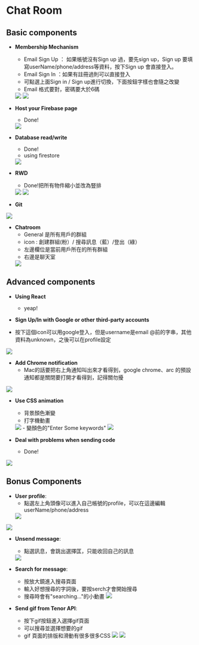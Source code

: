# Chat Room 
## Basic components

- **Membership Mechanism**
  - Email Sign Up ：
    如果帳號沒有Sign up 過，要先sign up，Sign up 要填寫userName/phone/address等資料，按下Sign up 會直接登入。
  - Email Sign In ：如果有註冊過則可以直接登入
  - 可點選上面Sign in / Sign up進行切換，下面按鈕字樣也會隨之改變
  - Email 格式要對，密碼要大於6碼
  
  <img src = "./RoomShot/Signin.png">
   <img src = "./RoomShot/Signup.png">

- **Host your Firebase page**
  - Done!
  <img src ="./RoomShot/Deploy.png">

- **Database read/write**
  - Done!
  - using firestore
  <img src = "./RoomShot/DataBase.png">

- **RWD**
  - Done!把所有物件縮小並改為豎排
  <img src = "./RoomShot/RWD_big.png">
  <img src = "./RoomShot/RWD_small.png">

- **Git**
<img src ="./RoomShot/Git.png">


- **Chatroom**
  - General 是所有用戶的群組
  - icon : 創建群組(粉）/ 搜尋訊息（藍）/登出（綠）
  - 左邊欄位是當前用戶所在的所有群組
  - 右邊是聊天室
  <img src = "./RoomShot/ChatRoom.png">


## Advanced components
- **Using React**
    - yeap!

- **Sign Up/In with Google or other third-party accounts**
- 按下這個icon可以用google登入，但是username是email @前的字串，其他資料為unknown，之後可以在profile設定
<img src = "./RoomShot/Google.png">

- **Add Chrome notification**
    -  Mac的話要把右上角通知叫出來才看得到，google chrome、arc 的預設通知都是關閉要打開才看得到，記得關勿擾 
<img src = "./RoomShot/Notification.png">


- **Use CSS animation**
    - 背景顏色漸變
    - 打字機動畫
    <img src = "./RoomShot/Css_background.png">
    - 變顏色的"Enter Some keywords"
    <img src = "./RoomShot/Css_search.png">

- **Deal with problems when sending code**
    - Done! 
<img src = "./RoomShot/Problem.png">

## Bonus Components 
- **User profile**:
  - 點選左上角頭像可以進入自己帳號的profile，可以在這邊編輯userName/phone/address
  <img src = "./RoomShot/Profile_enter.png">
<img src = "./RoomShot/Profile.png">




- **Unsend message**:
  - 點選訊息，會跳出選擇匡，只能收回自己的訊息
  <img src = "./RoomShot/Unsend.png">

- **Search for message**:
    - 按放大鏡進入搜尋頁面
  - 輸入好想搜尋的字詞後，要按serch才會開始搜尋
  - 搜尋時會有"searching..."的小動畫
    <img src = "./RoomShot/Search.png">

- **Send gif from Tenor API**:
    -   按下gif按鈕進入選擇gif頁面
    -  可以搜尋並選擇想要的gif
    - gif 頁面的排版和滑動有很多很多CSS
        <img src = "./RoomShot/Gif.png">
        <img src = "./RoomShot/Gif_button.png">


